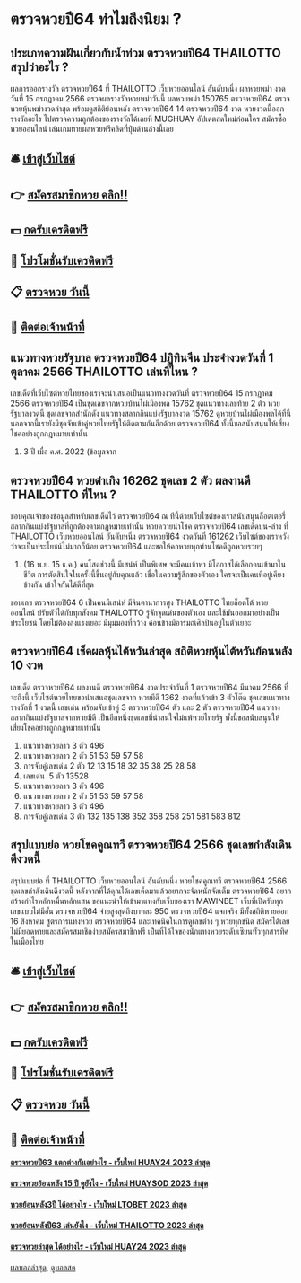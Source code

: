 # ตรวจหวยปี64 ทำไมถึงนิยม ?
## ประเภทความฝันเกี่ยวกับน้ำท่วม ตรวจหวยปี64 THAILOTTO สรุปว่าอะไร ?
ผลการออกรางวัล ตรวจหวยปี64 ที่ THAILOTTO เว็บหวยออนไลน์ อันดับหนึ่ง ผลหวยพม่า งวดวันที่ 15 กรกฏาคม 2566 ตรวจผลรางวัลหวยพม่าวันนี้ ผลหวยพม่า 150765 ตรวจหวยปี64 ตรวจหวยหุ้นพม่างวดล่าสุด พร้อมดูสถิติย้อนหลัง ตรวจหวยปี64 14 ตรวจหวยปี64 งวด หวยงวดนี้ออกรางวัลอะไร ไปตรวจความถูกต้องของรางวัลได้เลยที่ MUGHUAY อัปเดตสดใหม่ก่อนใคร
สมัครซื้อหวยออนไลน์ เล่นเกมทายผลหวยฟรีคลิดที่ปุ่มด้านล่างนี้เลย

## 🛎 [เข้าสู่เว็บไซต์](https://bit.ly/3BG5bNw)
## 👉 [สมัครสมาชิกหวย คลิก!!](https://bit.ly/3BG5bNw)
## 💵 [กดรับเครดิตฟรี](https://bit.ly/3C3mvgS)
## 👑 [โปรโมชั่นรับเครดิตฟรี](https://bit.ly/3C3mvgS)
## 📋 [ตรวจหวย วันนี้](https://bit.ly/3C3mvgS)
## 📱 [ติดต่อเจ้าหน้าที่](https://bit.ly/3C3mvgS)

## แนวทางหวยรัฐบาล ตรวจหวยปี64 ปฏิทินจีน ประจำงวดวันที่ 1 ตุลาคม 2566 THAILOTTO เล่นที่ไหน ?
เลขเด็ดที่เว็บไซต์หวยไทยของเราจะนำเสนอเป็นแนวทางงวดวันที่ ตรวจหวยปี64 15 กรกฎาคม 2566 ตรวจหวยปี64 เป็นชุดเลขจากหวยบ้านไผ่เมืองพล 15762 ชุดแนวทางเลขท้าย 2 ตัว หวยรัฐบาลงวดนี้ ชุดเลขจากสำนักดัง แนวทางสลากกินแบ่งรัฐบาลงวด 15762 ดูหวยบ้านไผ่เมืองพลได้ที่นี่ นอกจากนี้เรายังมีชุดจับเข้าคู่หวยไทยรัฐให้ติดตามกันอีกด้วย ตรวจหวยปี64 ทั้งนี้ขอสนับสนุนให้เสี่ยงโชคอย่างถูกกฎหมายเท่านั้น
1. 3 ปี เมื่อ ค.ศ. 2022 (ข้อมูลจาก

## ตรวจหวยปี64 หวยดำเกิง 16262 ชุดเลข 2 ตัว ผลงานดี THAILOTTO ที่ไหน ?
ขอบคุณเจ้าของข้อมูลสำหรับเลขเด็ดไว้ ตรวจหวยปี64 ณ ทีนี้ด้วยเว็บไซต์ของเราสนับสนุนล็อตเตอรี่สลากกินแบ่งรัฐบาลที่ถูกต้องตามกฏหมายเท่านั้น
หวยควายนำโชค ตรวจหวยปี64 เลขเด็ดบน-ล่าง ที่ THAILOTTO เว็บหวยออนไลน์ อันดับหนึ่ง ตรวจหวยปี64 งวดวันที่ 161262 เว็บไซต์ของเราหวังว่าจะเป็นประโยชน์ไม่มากก็น้อย ตรวจหวยปี64 และขอให้คอหวยทุกท่านโชคดีถูกหวยรวยๆ
1. (16 พ.ย. 15 ธ.ค.) คนโสดช่วงนี้ มีเสน่ห์ เป็นพิเศษ จะมีคนเข้าหา มีโอกาสได้เลือกคนเข้ามาในชีวิต การตัดสินใจในครั้งนี้ขึ้นอยู่กับคุณแล้ว เชื่อในความรู้สึกของตัวเอง ใครจะเป็นคนที่อยู่เคียงข้างกัน เข้าใจกันได้ดีที่สุด

ชอบเลข ตรวจหวยปี64 6 เป็นคนมีเสน่ห์ มีจินตานาการสูง THAILOTTO ไทยล็อตโต้ หวยออนไลน์ ปรับตัวได้กับทุกสังคม THAILOTTO รู้จักจุดเด่นของตัวเอง และใช้มันออกมาอย่างเป็นประโยชน์ โดยไม่ต้องลงแรงเยอะ มีมุมมองที่กว้าง ค่อนข้างมีอารมณ์ศิลปินอยู่ในตัวเยอะ

## ตรวจหวยปี64 เช็คผลหุ้นไต้หวันล่าสุด สถิติหวยหุ้นไต้หวันย้อนหลัง 10 งวด
เลขเด็ด ตรวจหวยปี64 ผลงานดี ตรวจหวยปี64 งวดประจำวันที่ 1 ตรวจหวยปี64 มีนาคม 2566 ที่จะถึงนี้ เว็บไซต์หวยไทยขอนำเสนอชุดเลขจาก หวยมีดี 1362 งวดที่แล้วเข้า 3 ตัวโต๊ด ชุดเลขแนวทางรางวัลที่ 1 งวดนี้ เลขเด่น พร้อมจับเข้าคู่ 3 ตรวจหวยปี64 ตัว และ 2 ตัว ตรวจหวยปี64 แนวทางสลากกินแบ่งรัฐบาลจากหวยมีดี เป็นอีกหนึ่งชุดเลขที่น่าสนใจไม่แพ้หวยไทยรัฐ ทั้งนี้ขอสนับสนุนให้เสี่ยงโชคอย่างถูกกฎหมายเท่านั้น
1. แนวทางหวยลาว 3 ตัว 496
2. แนวทางหวยลาว 2 ตัว 51 53 59 57 58
3. การจับคู่เลขเด่น 2 ตัว 12 13 15 18 32 35 38 25 28 58
4. เลขเด่น  5 ตัว 13528
5. แนวทางหวยลาว 3 ตัว 496
6. แนวทางหวยลาว 2 ตัว 51 53 59 57 58
7. แนวทางหวยลาว 3 ตัว 496
8. การจับคู่เลขเด่น 3 ตัว 132 135 138 352 358 258 251 581 583 812

## สรุปแบบย่อ หวยโชคคูณทวี ตรวจหวยปี64 2566 ชุดเลขกำลังเดินดีงวดนี้
สรุปแบบย่อ ที่ THAILOTTO เว็บหวยออนไลน์ อันดับหนึ่ง หวยโชคคูณทวี ตรวจหวยปี64 2566 ชุดเลขกำลังเดินดีงวดนี้ หลังจากที่ได้คุณได้เลขเด็ดมาแล้วอยากจะจัดหนักจัดเต็ม ตรวจหวยปี64 อยากสร้างกำไรหลักหมื่นหลักแสน ขอแนะนำให้เข้ามาแทงกับเว็บของเรา MAWINBET เว็บที่เปิดรับทุกเลขแบบไม่มีอั้น ตรวจหวยปี64 จ่ายสูงสุดถึงบาทละ 950 ตรวจหวยปี64 แจกจริง มีทั้งสถิติหวยออก 16 สิงหาคม สูตรการแทงหวย ตรวจหวยปี64 และเทคนิคในการดูเลขต่าง ๆ หวยทุกชนิด สมัครได้เลยไม่มียอดหายและสมัครสมาชิกง่ายสมัครสมาชิกฟรี เป็นที่ได้ใจของนักแทงหวยระดับเซียนทั่วทุกสารทิศในเมืองไทย

## 🛎 [เข้าสู่เว็บไซต์](https://bit.ly/3BG5bNw)
## 👉 [สมัครสมาชิกหวย คลิก!!](https://bit.ly/3BG5bNw)
## 💵 [กดรับเครดิตฟรี](https://bit.ly/3C3mvgS)
## 👑 [โปรโมชั่นรับเครดิตฟรี](https://bit.ly/3C3mvgS)
## 📋 [ตรวจหวย วันนี้](https://bit.ly/3C3mvgS)
## 📱 [ติดต่อเจ้าหน้าที่](https://bit.ly/3C3mvgS)

#### [ตรวจหวยปี63 แตกต่างกันอย่างไร - เว็บใหม่ HUAY24 2023 ล่าสุด](https://atom.io/themes/ตรวจหวยปี63%20แตกต่างกันอย่างไร%20-%20เว็บใหม่%20huay24%202023%20ล่าสุด)
#### [ตรวจหวยย้อนหลัง 15 ปี ดูยังไง - เว็บใหม่ HUAYSOD 2023 ล่าสุด](https://atom.io/themes/ตรวจหวยย้อนหลัง%2015%20ปี%20ดูยังไง%20-%20เว็บใหม่%20huaysod%202023%20ล่าสุด)
#### [หวยย้อนหลัง3ปี ได้อย่างไร - เว็บใหม่ LTOBET 2023 ล่าสุด](https://atom.io/themes/หวยย้อนหลัง3ปี%20ได้อย่างไร%20-%20เว็บใหม่%20ltobet%202023%20ล่าสุด)
#### [หวยย้อนหลังปี63 เล่นยังไง - เว็บใหม่ THAILOTTO 2023 ล่าสุด](https://atom.io/themes/หวยย้อนหลังปี63%20เล่นยังไง%20-%20เว็บใหม่%20thailotto%202023%20ล่าสุด)
#### [ตรวจหวยล่าสุด ได้อย่างไร - เว็บใหม่ HUAY24 2023 ล่าสุด](https://atom.io/themes/ตรวจหวยล่าสุด%20ได้อย่างไร%20-%20เว็บใหม่%20huay24%202023%20ล่าสุด)

[ผลบอลล่าสุด](https://siamsport.tv "ผลบอลล่าสุด"), [ดูบอลสด](https://siamsport.tv/ดูบอลสด "ดูบอลสด")